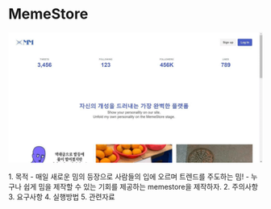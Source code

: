 # MemeStore
<p align="center">
  <img src="ex-memestore.gif" alt="memestore 예시자료">
</p>
1. 목적
  - 매일 새로운 밈의 등장으로 사람들의 입에 오르며 트렌드를 주도하는 밈!
  - 누구나 쉽게 밈을 제작할 수 있는 기회를 제공하는 memestore을 제작하자.
2. 주의사항
3. 요구사항
4. 실행방법
5. 관련자료

